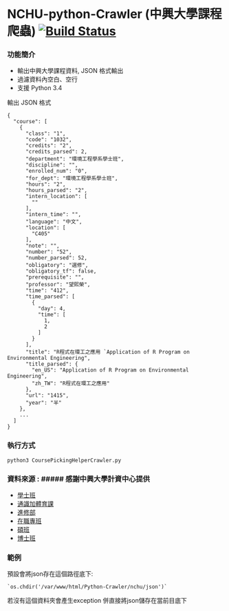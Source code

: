 # NCHU-python-Crawler (中興大學課程爬蟲) [![Build Status](https://travis-ci.org/jwlin/ptt-web-crawler.svg?branch=master)](https://travis-ci.org/jwlin/ptt-web-crawler)

### 功能簡介

* 輸出中興大學課程資料, JSON 格式輸出
* 過濾資料內空白、空行
* 支援 Python 3.4

輸出 JSON 格式

    {
      "course": [
        {
          "class": "1",
          "code": "1032",
          "credits": "2",
          "credits_parsed": 2,
          "department": "環境工程學系學士班",
          "discipline": "",
          "enrolled_num": "0",
          "for_dept": "環境工程學系學士班",
          "hours": "2",
          "hours_parsed": "2",
          "intern_location": [
            ""
          ],
          "intern_time": "",
          "language": "中文",
          "location": [
            "C405"
          ],
          "note": "",
          "number": "52",
          "number_parsed": 52,
          "obligatory": "選修",
          "obligatory_tf": false,
          "prerequisite": "",
          "professor": "望熙榮",
          "time": "412",
          "time_parsed": [
            {
              "day": 4,
              "time": [
                1,
                2
              ]
            }
          ],
          "title": "R程式在環工之應用 `Application of R Program on Environmental Engineering",
          "title_parsed": {
            "en_US": "Application of R Program on Environmental Engineering",
            "zh_TW": "R程式在環工之應用"
          },
          "url": "1415",
          "year": "半"
        },
        ...
      ]
    }

### 執行方式
    python3 CoursePickingHelperCrawler.py

### 資料來源 : ##### 感謝中興大學計資中心提供
* [學士班](https://onepiece.nchu.edu.tw/cofsys/plsql/json_for_course?p_career=U)
* [通識加體育課](https://onepiece.nchu.edu.tw/cofsys/plsql/json_for_course?p_career=O)
* [進修部](https://onepiece.nchu.edu.tw/cofsys/plsql/json_for_course?p_career=N)
* [在職專班](https://onepiece.nchu.edu.tw/cofsys/plsql/json_for_course?p_career=W)
* [碩班](https://onepiece.nchu.edu.tw/cofsys/plsql/json_for_course?p_career=G)
* [博士班](https://onepiece.nchu.edu.tw/cofsys/plsql/json_for_course?p_career=D)

### 範例
    
預設會將json存在這個路徑底下:

    `os.chdir('/var/www/html/Python-Crawler/nchu/json')`

若沒有這個資料夾會產生exception  併直接將json儲存在當前目底下